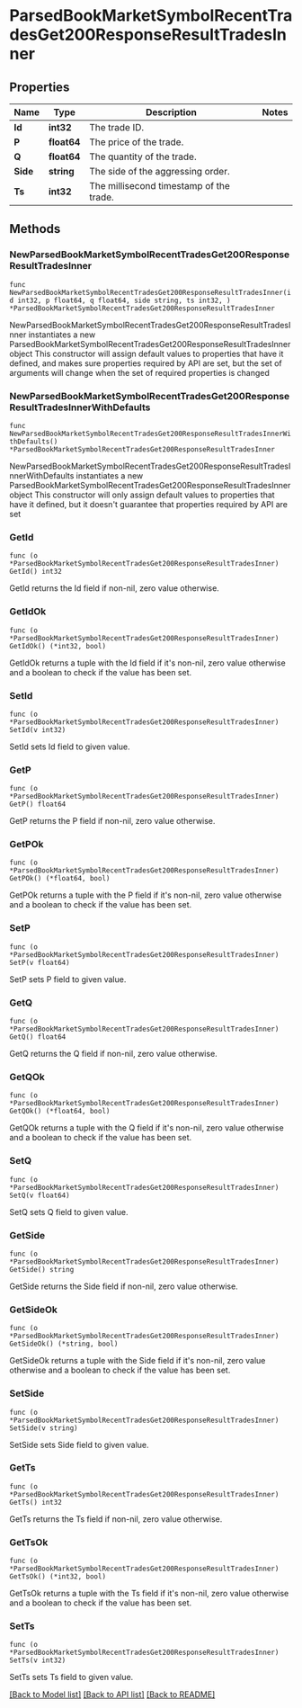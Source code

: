 # ParsedBookMarketSymbolRecentTradesGet200ResponseResultTradesInner

## Properties

Name | Type | Description | Notes
------------ | ------------- | ------------- | -------------
**Id** | **int32** | The trade ID. | 
**P** | **float64** | The price of the trade. | 
**Q** | **float64** | The quantity of the trade. | 
**Side** | **string** | The side of the aggressing order. | 
**Ts** | **int32** | The millisecond timestamp of the trade. | 

## Methods

### NewParsedBookMarketSymbolRecentTradesGet200ResponseResultTradesInner

`func NewParsedBookMarketSymbolRecentTradesGet200ResponseResultTradesInner(id int32, p float64, q float64, side string, ts int32, ) *ParsedBookMarketSymbolRecentTradesGet200ResponseResultTradesInner`

NewParsedBookMarketSymbolRecentTradesGet200ResponseResultTradesInner instantiates a new ParsedBookMarketSymbolRecentTradesGet200ResponseResultTradesInner object
This constructor will assign default values to properties that have it defined,
and makes sure properties required by API are set, but the set of arguments
will change when the set of required properties is changed

### NewParsedBookMarketSymbolRecentTradesGet200ResponseResultTradesInnerWithDefaults

`func NewParsedBookMarketSymbolRecentTradesGet200ResponseResultTradesInnerWithDefaults() *ParsedBookMarketSymbolRecentTradesGet200ResponseResultTradesInner`

NewParsedBookMarketSymbolRecentTradesGet200ResponseResultTradesInnerWithDefaults instantiates a new ParsedBookMarketSymbolRecentTradesGet200ResponseResultTradesInner object
This constructor will only assign default values to properties that have it defined,
but it doesn't guarantee that properties required by API are set

### GetId

`func (o *ParsedBookMarketSymbolRecentTradesGet200ResponseResultTradesInner) GetId() int32`

GetId returns the Id field if non-nil, zero value otherwise.

### GetIdOk

`func (o *ParsedBookMarketSymbolRecentTradesGet200ResponseResultTradesInner) GetIdOk() (*int32, bool)`

GetIdOk returns a tuple with the Id field if it's non-nil, zero value otherwise
and a boolean to check if the value has been set.

### SetId

`func (o *ParsedBookMarketSymbolRecentTradesGet200ResponseResultTradesInner) SetId(v int32)`

SetId sets Id field to given value.


### GetP

`func (o *ParsedBookMarketSymbolRecentTradesGet200ResponseResultTradesInner) GetP() float64`

GetP returns the P field if non-nil, zero value otherwise.

### GetPOk

`func (o *ParsedBookMarketSymbolRecentTradesGet200ResponseResultTradesInner) GetPOk() (*float64, bool)`

GetPOk returns a tuple with the P field if it's non-nil, zero value otherwise
and a boolean to check if the value has been set.

### SetP

`func (o *ParsedBookMarketSymbolRecentTradesGet200ResponseResultTradesInner) SetP(v float64)`

SetP sets P field to given value.


### GetQ

`func (o *ParsedBookMarketSymbolRecentTradesGet200ResponseResultTradesInner) GetQ() float64`

GetQ returns the Q field if non-nil, zero value otherwise.

### GetQOk

`func (o *ParsedBookMarketSymbolRecentTradesGet200ResponseResultTradesInner) GetQOk() (*float64, bool)`

GetQOk returns a tuple with the Q field if it's non-nil, zero value otherwise
and a boolean to check if the value has been set.

### SetQ

`func (o *ParsedBookMarketSymbolRecentTradesGet200ResponseResultTradesInner) SetQ(v float64)`

SetQ sets Q field to given value.


### GetSide

`func (o *ParsedBookMarketSymbolRecentTradesGet200ResponseResultTradesInner) GetSide() string`

GetSide returns the Side field if non-nil, zero value otherwise.

### GetSideOk

`func (o *ParsedBookMarketSymbolRecentTradesGet200ResponseResultTradesInner) GetSideOk() (*string, bool)`

GetSideOk returns a tuple with the Side field if it's non-nil, zero value otherwise
and a boolean to check if the value has been set.

### SetSide

`func (o *ParsedBookMarketSymbolRecentTradesGet200ResponseResultTradesInner) SetSide(v string)`

SetSide sets Side field to given value.


### GetTs

`func (o *ParsedBookMarketSymbolRecentTradesGet200ResponseResultTradesInner) GetTs() int32`

GetTs returns the Ts field if non-nil, zero value otherwise.

### GetTsOk

`func (o *ParsedBookMarketSymbolRecentTradesGet200ResponseResultTradesInner) GetTsOk() (*int32, bool)`

GetTsOk returns a tuple with the Ts field if it's non-nil, zero value otherwise
and a boolean to check if the value has been set.

### SetTs

`func (o *ParsedBookMarketSymbolRecentTradesGet200ResponseResultTradesInner) SetTs(v int32)`

SetTs sets Ts field to given value.



[[Back to Model list]](../README.md#documentation-for-models) [[Back to API list]](../README.md#documentation-for-api-endpoints) [[Back to README]](../README.md)


